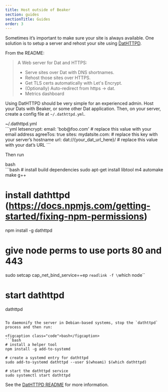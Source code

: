 ```yaml
---
title: Host outside of Beaker
section: guides
sectionTitle: Guides
order: 3
---
```


Sometimes it’s important to make sure your site is always available. One solution is to setup a server and rehost your site using [DatHTTPD](https://github.com/beakerbrowser/dathttpd).

From the README:

> A Web server for Dat and HTTPS:
> - Serve sites over Dat with DNS shortnames.
> - Rehost those sites over HTTPS.
> - Get TLS certs automatically with Let's Encrypt.
> - (Optionally) Auto-redirect from https -> dat.
> - Metrics dashboard

Using DatHTTPD should be very simple for an experienced admin. Host your Dats with Beaker, or some other Dat application. Then, on your server, create a config file at `~/.dathttpd.yml`.

<figcaption class="code">~/.dathttpd.yml</figcaption>
```yml
letsencrypt:
  email: 'bob@foo.com' # replace this value with your email address
  agreeTos: true
sites:
  mydatsite.com: # replace this key with your server’s hostname
    url: dat://{your_dat_url_here}/ # replace this value with your dat’s URL
```

Then run

<figcaption class="code">bash</figcaption>
```bash
# install build dependencies
sudo apt-get install libtool m4 automake make g++

# install dathttpd (https://docs.npmjs.com/getting-started/fixing-npm-permissions)
npm install -g dathttpd

# give node perms to use ports 80 and 443
sudo setcap cap_net_bind_service=+ep `readlink -f \`which node\``

# start dathttpd
dathttpd
```

To daemonify the server in Debian-based systems, stop the `dathttpd` process and then run:

<figcaption class="code">bash</figcaption>
```bash
# install a helper tool
npm install -g add-to-systemd

# create a systemd entry for dathttpd
sudo add-to-systemd dathttpd --user $(whoami) $(which dathttpd)

# start the dathttpd service
sudo systemctl start dathttpd
```

See the [DatHTTPD README](https://github.com/beakerbrowser/dathttpd) for more information.
